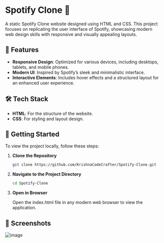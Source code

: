 # Spotify Clone 🎵

A static Spotify Clone website designed using HTML and CSS. This project focuses on replicating the user interface of Spotify, showcasing modern web design skills with responsive and visually appealing layouts.

## 🌟 Features

- **Responsive Design**: Optimized for various devices, including desktops, tablets, and mobile phones.
- **Modern UI**: Inspired by Spotify’s sleek and minimalistic interface.
- **Interactive Elements**: Includes hover effects and a structured layout for an enhanced user experience.

## 🛠️ Tech Stack

- **HTML**: For the structure of the website.
- **CSS**: For styling and layout design.


## 🚀 Getting Started

To view the project locally, follow these steps:

1. **Clone the Repository**  
   ```bash
   git clone https://github.com/KrishnaCodeCrafter/Spotify-Clone.git
2. **Navigate to the Project Directory**  
   ```bash
   cd Spotify-Clone

3. **Open in Browser**
 
   Open the index.html file in any modern web browser to view the application.

## 📸 Screenshots
![image](https://github.com/user-attachments/assets/bfee1d1e-4c08-4ab6-ba15-888046e405c9)


